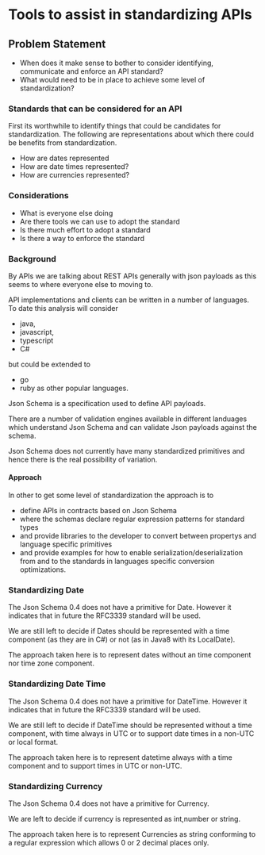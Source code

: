 # Tools to assist in standardizing APIs

## Problem Statement

- When does it make sense to bother to consider identifying, communicate and enforce an API standard?  
- What would need to be in place to achieve some level of standardization?



### Standards that can be considered for an API

First its worthwhile to identify things that could be candidates for standardization.  The following are representations about which there could be benefits from standardization.

- How are dates represented
- How are date times represented?
- How are currencies represented?

### Considerations

- What is everyone else doing
- Are there tools we can use to adopt the standard
- Is there much effort to adopt a standard
- Is there a way to enforce the standard

### Background

By APIs we are talking about REST APIs generally with json payloads as this seems to where everyone else to moving to.

API implementations and clients can be written in a number of languages.  To date this analysis will consider
- java,
- javascript,
- typescript
- C#

but could be extended to

- go
- ruby
as other popular languages.

Json Schema is a specification used to define API payloads.

There are a number of validation engines available in different landuages which understand Json Schema and can validate Json payloads against the schema.

Json Schema does not currently have many standardized primitives and hence there is the real possibility of variation.


#### Approach

In other to get some level of standardization the approach is to
- define APIs in contracts based on Json Schema
- where the schemas declare regular expression patterns for standard types
- and provide libraries to the developer to convert between propertys and language specific primitives
- and provide examples for how to enable serialization/deserialization from and to the standards in languages specific conversion optimizations.

### Standardizing Date

The Json Schema 0.4 does not have a primitive for Date. However it indicates that in future the RFC3339 standard will be used.

We are still left to decide if Dates should be represented with a time component (as they are in C#) or not (as in Java8 with its LocalDate).

The approach taken here is to represent dates without an time component nor time zone component.


### Standardizing Date Time

The Json Schema 0.4 does not have a primitive for DateTime. However it indicates that in future the RFC3339 standard will be used.

We are still left to decide if DateTime should be represented without a time component, with time always in UTC or to support date times in a non-UTC or local format.

The approach taken here is to represent datetime always with a time component and to support times in UTC or non-UTC.


### Standardizing Currency

The Json Schema 0.4 does not have a primitive for Currency.

We are left to decide if currency is represented as int,number or string.

The approach taken here is to represent Currencies as string conforming to a regular expression which allows 0 or 2 decimal places only.
